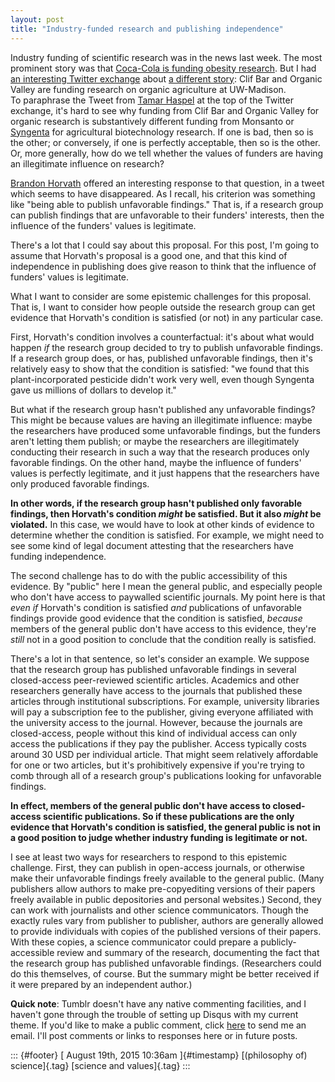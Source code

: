 ```yaml
---
layout: post
title: "Industry-funded research and publishing independence"
---
```



Industry funding of scientific research was in the news last week. The most prominent story was that [Coca-Cola is funding obesity research](http://well.blogs.nytimes.com/2015/08/09/coca-cola-funds-scientists-who-shift-blame-for-obesity-away-from-bad-diets/). But I had [an interesting Twitter exchange](https://twitter.com/UTTurfPath/status/630853706238545920) about [a different story](http://news.cals.wisc.edu/2015/06/24/clif-bar-and-organic-valley-establish-2m-uw-madison-endowed-chair-to-support-organic-agriculture/): Clif Bar and Organic Valley are funding research on organic agriculture at UW-Madison.\
To paraphrase the Tweet from [Tamar Haspel](http://www.washingtonpost.com/pb/unearthed/) at the top of the Twitter exchange, it's hard to see why funding from Clif Bar and Organic Valley for organic research is substantively different funding from Monsanto or [Syngenta](http://www.highereducation.org/crosstalk/ct1099/news1099-berkeley.shtml) for agricultural biotechnology research. If one is bad, then so is the other; or conversely, if one is perfectly acceptable, then so is the other. Or, more generally, how do we tell whether the values of funders are having an illegitimate influence on research?

[Brandon Horvath](http://plantsciences.utk.edu/horvath.htm) offered an interesting response to that question, in a tweet which seems to have disappeared. As I recall, his criterion was something like "being able to publish unfavorable findings." That is, if a research group can publish findings that are unfavorable to their funders' interests, then the influence of the funders' values is legitimate.

There's a lot that I could say about this proposal. For this post, I'm going to assume that Horvath's proposal is a good one, and that this kind of independence in publishing does give reason to think that the influence of funders' values is legitimate.

What I want to consider are some epistemic challenges for this proposal. That is, I want to consider how people outside the research group can get evidence that Horvath's condition is satisfied (or not) in any particular case.

First, Horvath's condition involves a counterfactual: it's about what would happen *if* the research group decided to try to publish unfavorable findings. If a research group does, or has, published unfavorable findings, then it's relatively easy to show that the condition is satisfied: "we found that this plant-incorporated pesticide didn't work very well, even though Syngenta gave us millions of dollars to develop it."

But what if the research group hasn't published any unfavorable findings? This might be because values are having an illegitimate influence: maybe the researchers have produced some unfavorable findings, but the funders aren't letting them publish; or maybe the researchers are illegitimately conducting their research in such a way that the research produces only favorable findings. On the other hand, maybe the influence of funders' values is perfectly legitimate, and it just happens that the researchers have only produced favorable findings.

**In other words, if the research group hasn't published only favorable findings, then Horvath's condition *might* be satisfied. But it also *might* be violated.** In this case, we would have to look at other kinds of evidence to determine whether the condition is satisfied. For example, we might need to see some kind of legal document attesting that the researchers have funding independence.

The second challenge has to do with the public accessibility of this evidence. By "public" here I mean the general public, and especially people who don't have access to paywalled scientific journals. My point here is that *even if* Horvath's condition is satisfied *and* publications of unfavorable findings provide good evidence that the condition is satisfied, *because* members of the general public don't have access to this evidence, they're *still* not in a good position to conclude that the condition really is satisfied.

There's a lot in that sentence, so let's consider an example. We suppose that the research group has published unfavorable findings in several closed-access peer-reviewed scientific articles. Academics and other researchers generally have access to the journals that published these articles through institutional subscriptions. For example, university libraries will pay a subscription fee to the publisher, giving everyone affiliated with the university access to the journal. However, because the journals are closed-access, people without this kind of individual access can only access the publications if they pay the publisher. Access typically costs around 30 USD per individual article. That might seem relatively affordable for one or two articles, but it's prohibitively expensive if you're trying to comb through all of a research group's publications looking for unfavorable findings.

**In effect, members of the general public don't have access to closed-access scientific publications. So if these publications are the only evidence that Horvath's condition is satisfied, the general public is not in a good position to judge whether industry funding is legitimate or not.**

I see at least two ways for researchers to respond to this epistemic challenge. First, they can publish in open-access journals, or otherwise make their unfavorable findings freely available to the general public. (Many publishers allow authors to make pre-copyediting versions of their papers freely available in public depositories and personal websites.) Second, they can work with journalists and other science communicators. Though the exactly rules vary from publisher to publisher, authors are generally allowed to provide individuals with copies of the published versions of their papers. With these copies, a science communicator could prepare a publicly-accessible review and summary of the research, documenting the fact that the research group has published unfavorable findings. (Researchers could do this themselves, of course. But the summary might be better received if it were prepared by an independent author.)

**Quick note**: Tumblr doesn't have any native commenting facilities, and I haven't gone through the trouble of setting up Disqus with my current theme. If you'd like to make a public comment, click [here](mailto:hicks.daniel.j@gmail.com) to send me an email. I'll post comments or links to responses here or in future posts.

::: {#footer}
[ August 19th, 2015 10:36am ]{#timestamp} [(philosophy of) science]{.tag} [science and values]{.tag}
:::
